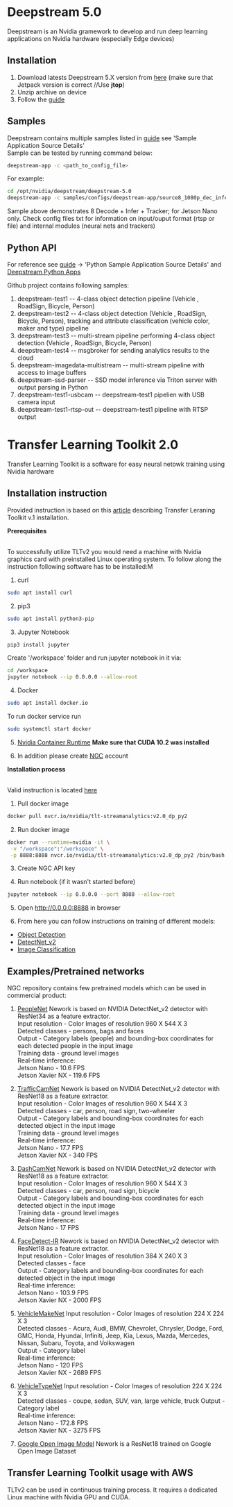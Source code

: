 # Deepstream 5.0 

Deepstream is an Nvidia gramework to develop and run deep learning applications on Nvidia hardware (especially Edge devices)

## Installation

1. Download latests Deepstream 5.X version from [here](https://developer.nvidia.com/deepstream-getting-started) (make sure that Jetpack version is correct //Use **jtop**)
2. Unzip archive on device
3. Follow the [guide](https://docs.nvidia.com/metropolis/deepstream/dev-guide/index.html)

## Samples

Deepstream contains multiple samples listed in [guide](https://docs.nvidia.com/metropolis/deepstream/dev-guide/index.html) see 'Sample Application Source Details' <br>
Sample can be tested by running command below:<br>

```sh
deepstream-app -c <path_to_config_file>
```

For example:<br>

```sh
cd /opt/nvidia/deepstream/deepstream-5.0
deepstream-app -c samples/configs/deepstream-app/source8_1080p_dec_infer-resnet_tracker_tiled_display_fp16_nano.txt
```
Sample above demonstrates 8 Decode + Infer + Tracker; for Jetson Nano only.
Check config files txt for information on input/ouput format (rtsp or file) and internal modules (neural nets and trackers)

## Python API

For reference see [guide](https://docs.nvidia.com/metropolis/deepstream/dev-guide/index.html) -> 'Python Sample Application Source Details' and [Deepstream Python Apps](https://github.com/NVIDIA-AI-IOT/deepstream_python_apps)

Github project contains following samples: <br>
1. deepstream-test1 -- 4-class object detection pipeline (Vehicle , RoadSign, Bicycle, Person)
2. deepstream-test2 -- 4-class object detection (Vehicle , RoadSign, Bicycle, Person), tracking and attribute classification (vehicle color, maker and type) pipeline 
3. deepstream-test3 -- multi-stream pipeline performing 4-class object detection (Vehicle , RoadSign, Bicycle, Person)
4. deepstream-test4 -- msgbroker for sending analytics results to the cloud
5. deepstream-imagedata-multistream -- multi-stream pipeline with access to image buffers
6. deepstream-ssd-parser -- SSD model inference via Triton server with output parsing in Python
7. deepstream-test1-usbcam -- deepstream-test1 pipelien with USB camera input
8. deepstream-test1-rtsp-out -- deepstream-test1 pipeline with RTSP output

# Transfer Learning Toolkit 2.0

Transfer Learning Toolkit is a software for easy neural netowk training using Nvidia hardware

## Installation instruction

Provided instruction is based on this [article](https://medium.com/@Smartcow_ai/nvidia-transfer-learning-toolkit-a-comprehensive-guide-75148d1ac1b) describing Transfer Leraning Toolkit v.1 installation.<br>

<b>Prerequisites</b><br><br>

To successfully utilize TLTv2 you would need a machine with Nvidia graphics card with preinstalled Linux operating system.
To follow along the instruction following software has to be installed:M<br>
1. curl<br>
```sh
sudo apt install curl
```
2. pip3
```sh
sudo apt install python3-pip
```
3. Jupyter Notebook
```sh
pip3 install jupyter
```
Create '/workspace' folder and run jupyter notebook in it via:<br>
```sh
cd /workspace
jupyter notebook --ip 0.0.0.0 --allow-root
```
4. Docker
```sh
sudo apt install docker.io
```
To run docker service run
```sh
sudo systemctl start docker
```
5. [Nvidia Container Runtime](https://github.com/NVIDIA/nvidia-container-runtime) <b>Make sure that CUDA 10.2 was installed</b>

6. In addition please create [NGC](https://ngc.nvidia.com) account<br>

<b>Installation process</b><br><br>

Valid instruction is located [here](https://ngc.nvidia.com/catalog/containers/nvidia:tlt-streamanalytics)
1. Pull docker image

```sh
docker pull nvcr.io/nvidia/tlt-streamanalytics:v2.0_dp_py2
```

2. Run docker image

```sh
docker run --runtime=nvidia -it \
 -v "/workspace":"/workspace" \
 -p 8888:8888 nvcr.io/nvidia/tlt-streamanalytics:v2.0_dp_py2 /bin/bash
```

3. Create NGC API key

4. Run notebook (if it wasn't started before)
```sh
jupyter notebook --ip 0.0.0.0 --port 8888 --allow-root
```

5. Open http://0.0.0.0:8888 in browser

6. From here you can follow instructions on training of different models:
- [Object Detection](https://ngc.nvidia.com/catalog/models/nvidia:tlt_pretrained_object_detection)
- [DetectNet_v2](https://ngc.nvidia.com/catalog/models/nvidia:tlt_pretrained_detectnet_v2)
- [Image Classification](https://ngc.nvidia.com/catalog/models/nvidia:tlt_pretrained_classification)

## Examples/Pretrained networks

NGC repository contains few pretrained models which can be used in commercial product:

1. [PeopleNet](https://ngc.nvidia.com/catalog/models/nvidia:tlt_peoplenet)
Nework is based on NVIDIA DetectNet_v2 detector with ResNet34 as a feature extractor.<br>
Input resolution - Color Images of resolution 960 X 544 X 3<br>
Detected classes - persons, bags and faces<br>
Output - Category labels (people) and bounding-box coordinates for each detected people in the input image<br>
Training data - ground level images<br>
Real-time inference:<br>
Jetson Nano - 10.6 FPS<br>
Jetson Xavier NX - 119.6 FPS<br>

2. [TrafficCamNet](https://ngc.nvidia.com/catalog/models/nvidia:tlt_trafficcamnet)
Nework is based on NVIDIA DetectNet_v2 detector with ResNet18 as a feature extractor.<br>
Input resolution - Color Images of resolution 960 X 544 X 3<br>
Detected classes - car, person, road sign, two-wheeler<br>
Output - Category labels and bounding-box coordinates for each detected object in the input image<br>
Training data - ground level images<br>
Real-time inference:<br>
Jetson Nano - 17.7 FPS<br>
Jetson Xavier NX - 340 FPS<br>

3. [DashCamNet](https://ngc.nvidia.com/catalog/models/nvidia:tlt_dashcamnet)
Nework is based on NVIDIA DetectNet_v2 detector with ResNet18 as a feature extractor.<br>
Input resolution - Color Images of resolution 960 X 544 X 3<br>
Detected classes - car, person, road sign, bicycle<br>
Output - Category labels and bounding-box coordinates for each detected object in the input image<br>
Training data - ground level images<br>
Real-time inference:<br>
Jetson Nano - 17 FPS<br>

4. [FaceDetect-IR](https://ngc.nvidia.com/catalog/models/nvidia:tlt_facedetectir)
Nework is based on NVIDIA DetectNet_v2 detector with ResNet18 as a feature extractor.<br>
Input resolution - Color Images of resolution 384 X 240 X 3<br>
Detected classes - face<br>
Output - Category labels and bounding-box coordinates for each detected object in the input image<br>
Real-time inference:<br>
Jetson Nano - 103.9 FPS<br>
Jetson Xavier NX - 2000 FPS<br>

5. [VehicleMakeNet](https://ngc.nvidia.com/catalog/models/nvidia:tlt_vehiclemakenet)
Input resolution - Color Images of resolution 224 X 224 X 3<br>
Detected classes - Acura, Audi, BMW, Chevrolet, Chrysler, Dodge, Ford, GMC, Honda, Hyundai, Infiniti, Jeep, Kia, Lexus, Mazda, Mercedes, Nissan, Subaru, Toyota, and Volkswagen<br>
Output - Category label<br>
Real-time inference:<br>
Jetson Nano - 120 FPS<br>
Jetson Xavier NX - 2689 FPS<br>

6. [VehicleTypeNet](https://ngc.nvidia.com/catalog/models/nvidia:tlt_vehicletypenet)
Input resolution - Color Images of resolution 224 X 224 X 3<br>
Detected classes - coupe, sedan, SUV, van, large vehicle, truck
Output - Category label<br>
Real-time inference:<br>
Jetson Nano - 172.8 FPS<br>
Jetson Xavier NX - 3275 FPS<br>

7. [Google Open Image Model](https://ngc.nvidia.com/catalog/models/nvidia:iva:tlt_iva_classification_resnet18)
Nework is a ResNet18 trained on Google Open Image Dataset<br>

## Transfer Learning Toolkit usage with AWS

TLTv2 can be used in continuous training process. It requires a dedicated Linux machine with Nvidia GPU and CUDA.
